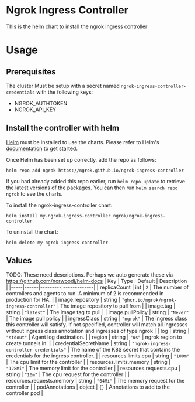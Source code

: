 # Ngrok Ingress Controller

This is the helm chart to install the ngrok ingress controller

# Usage

## Prerequisites

The cluster Must be setup with a secret named `ngrok-ingress-controller-credentials` with the following keys:
* NGROK_AUTHTOKEN
* NGROK_API_KEY

## Install the controller with helm

[Helm](https://helm.sh) must be installed to use the charts.  Please refer to
Helm's [documentation](https://helm.sh/docs) to get started.

Once Helm has been set up correctly, add the repo as follows:

`helm repo add ngrok https://ngrok.github.io/ngrok-ingress-controller`

If you had already added this repo earlier, run `helm repo update` to retrieve
the latest versions of the packages.  You can then run `helm search repo ngrok` to see the charts.

To install the ngrok-ingress-controller chart:

`helm install my-ngrok-ingress-controller ngrok/ngrok-ingress-controller`

To uninstall the chart:

`helm delete my-ngrok-ingress-controller`

## Values

TODO: These need descriptions. Perhaps we auto generate these via https://github.com/norwoodj/helm-docs
| Key | Type | Default | Description |
|-----|------|---------|-------------|
| replicaCount | int | `2` | The number of controllers and agents to run. A minimum of 2 is recommended in production for HA. |
| image.repository | string | `"ghcr.io/ngrok/ngrok-ingress-controller"` | The image repository to pull from |
| image.tag | string | `"latest"` | The image tag to pull |
| image.pullPolicy | string | `"Never"` | The image pull policy |
| ingressClass | string | `"ngrok"` | The ingress class this controller will satisfy. If not specified, controller will match all ingresses without ingress class annotation and ingresses of type ngrok |
| log | string | `"stdout"` | Agent log destination. |
| region | string | `"us"` | ngrok region to create tunnels in. |
| credentialSecretName | string | `"ngrok-ingress-controller-credentials"` | The name of the K8S secret that contains the credentials for the ingress controller. |
| resources.limits.cpu | string | `"100m"` | The cpu limit for the controller |
| resources.limits.memory | string | `"128Mi"` | The memory limit for the controller |
| resources.requests.cpu | string | `"10m"` | The cpu request for the controller |
| resources.requests.memory | string | `"64Mi"` | The memory request for the controller |
| podAnnotations | object | `{}` | Annotations to add to the controller pod |